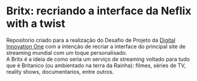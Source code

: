 # Britx: recriando a interface da Neflix with a twist 
Repositorio criado para a realização do Desafio de Projeto da [Digital Innovation One](https://www.dio.me/en) com a intenção de recriar a interface do principal site de streaming mundial com um toque personalisado. 
<br>
A Britx é a ideia de como seria um serviço de streaming voltado para tudo que é Britanico (ou ambientado na terra da Rainha): filmes, séries de TV, reality shows, documentarios, entre outros.
